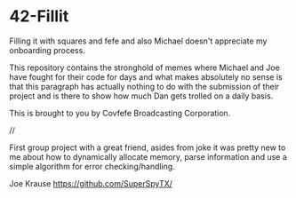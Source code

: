 # 42-Fillit
Filling it with squares and fefe and also Michael doesn't appreciate my onboarding process.

This repository contains the stronghold of memes where Michael and Joe have fought for their code
for days and what makes absolutely no sense is that this paragraph has actually nothing to do with
the submission of their project and is there to show how much Dan gets trolled on a daily basis.

This is brought to you by Covfefe Broadcasting Corporation.

//

First group project with a great friend, asides from joke it was pretty new to me about how to dynamically allocate memory, parse information and use a simple algorithm for error checking/handling.

Joe Krause https://github.com/SuperSpyTX/

